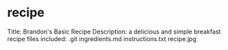 # recipe


Title: Brandon's Basic Recipe
Description: a delicious and simple breakfast recipe
files included:
    .git
    ingredients.md
    instructions.txt
    recipe.jpg
